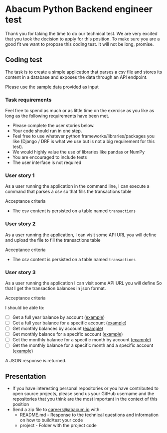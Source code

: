 # Abacum Python Backend engineer test

Thank you for taking the time to do our technical test. 
We are very excited that you took the decision to apply for this position. 
To make sure you are a good fit we want to propose this coding test. It will not be long, promise.

## Coding test

The task is to create a simple application that parses a csv file and stores its content in a database and exposes the data through an API endpoint.

Please use the [sample data](support-files/sample-data.csv) provided as input

### Task requirements

Feel free to spend as much or as little time on the exercise as you like as long as the following requirements have been met.

- Please complete the user stories below.
- Your code should run in one step.
- Feel free to use whatever python frameworks/libraries/packages you like (Django / DRF is what we use but is not a big requirement for this test).
- We would highly value the use of libraries like pandas or NumPy   
- You are encouraged to include tests
- The user interface is not required

### User story 1

As a user running the application in the command line,
I can execute a command that parses a csv so that fills the transactions table

Acceptance criteria
- The csv content is persisted on a table named `transactions`

### User story 2

As a user running the application, 
I can visit some API URL you will define and upload the file to fill the transactions table

Acceptance criteria
- The csv content is persisted on a table named `transactions`

### User story 3
As a user running the application
I can visit some API URL you will define
So that I get the transaction balances in json format. 

Acceptance criteria

I should be able to:
- [ ] Get a full year balance by account ([example](support-files/example_data/output/full_year_balance_by_account.json))
- [ ] Get a full year balance for a specific account ([example](support-files/example_data/output/full_year_balance_account_11300000.json))
- [ ] Get monthly balances by account ([example](support-files/example_data/output/monthly_balance_by_account.json))
- [ ] Get monthly balance for a specific account  ([example](support-files/example_data/output/monthly_balance_for_account_77800000.json))
- [ ] Get the monthly balance for a specific month by account ([example](support-files/example_data/output/october_by_account.json))
- [ ] Get the monthly balance for a specific month and a specific account ([example](support-files/example_data/output/october_account_77800000.json))

A JSON response is returned.

## Presentation

- If you have interesting personal repositories or you have contributed to open source projects, 
please send us your GitHub username and the repositories that you think are the most important in the context of this position
- Send a zip file to careers@abacum.io with:
  - README.md - Response to the technical questions and information on how to build/test your code
  - project - Folder with the project code
